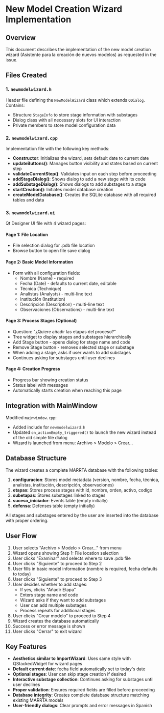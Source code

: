 # New Model Creation Wizard Implementation

## Overview
This document describes the implementation of the new model creation wizard (Asistente para la creación de nuevos modelos) as requested in the issue.

## Files Created

### 1. `newmodelwizard.h`
Header file defining the `NewModelWizard` class which extends `QDialog`. Contains:
- Structure `StageInfo` to store stage information with substages
- Dialog class with all necessary slots for UI interaction
- Private members to store model configuration data

### 2. `newmodelwizard.cpp`
Implementation file with the following key methods:
- **Constructor**: Initializes the wizard, sets default date to current date
- **updateButtons()**: Manages button visibility and states based on current step
- **validateCurrentStep()**: Validates input on each step before proceeding
- **addStageDialog()**: Shows dialog to add a new stage with its code
- **addSubstageDialog()**: Shows dialogs to add substages to a stage
- **startCreation()**: Initiates model database creation
- **createModelDatabase()**: Creates the SQLite database with all required tables and data

### 3. `newmodelwizard.ui`
Qt Designer UI file with 4 wizard pages:

#### Page 1: File Location
- File selection dialog for .pdb file location
- Browse button to open file save dialog

#### Page 2: Basic Model Information
- Form with all configuration fields:
  - Nombre (Name) - required
  - Fecha (Date) - defaults to current date, editable
  - Técnica (Technique)
  - Analistas (Analysts) - multi-line text
  - Institución (Institution)
  - Descripción (Description) - multi-line text
  - Observaciones (Observations) - multi-line text

#### Page 3: Process Stages (Optional)
- Question: "¿Quiere añadir las etapas del proceso?"
- Tree widget to display stages and substages hierarchically
- Add Stage button - opens dialog for stage name and code
- Remove Stage button - removes selected stage or substage
- When adding a stage, asks if user wants to add substages
- Continues asking for substages until user declines

#### Page 4: Creation Progress
- Progress bar showing creation status
- Status label with messages
- Automatically starts creation when reaching this page

## Integration with MainWindow

Modified `mainwindow.cpp`:
- Added include for `newmodelwizard.h`
- Updated `on_actionEmpty_triggered()` to launch the new wizard instead of the old simple file dialog
- Wizard is launched from menu: Archivo > Modelo > Crear...

## Database Structure

The wizard creates a complete MARRTA database with the following tables:
1. **configuracion**: Stores model metadata (version, nombre, fecha, técnica, analistas, institución, descripción, observaciones)
2. **etapas**: Stores process stages with id, nombre, orden, activo, codigo
3. **subetapas**: Stores substages linked to stages
4. **suceso_iniciador**: Events table (empty initially)
5. **defensa**: Defenses table (empty initially)

All stages and substages entered by the user are inserted into the database with proper ordering.

## User Flow

1. User selects "Archivo > Modelo > Crear..." from menu
2. Wizard opens showing Step 1: File location selection
3. User clicks "Examinar" and selects where to save .pdb file
4. User clicks "Siguiente" to proceed to Step 2
5. User fills in basic model information (nombre is required, fecha defaults to today)
6. User clicks "Siguiente" to proceed to Step 3
7. User decides whether to add stages:
   - If yes, clicks "Añadir Etapa"
   - Enters stage name and code
   - Wizard asks if they want to add substages
   - User can add multiple substages
   - Process repeats for additional stages
8. User clicks "Crear modelo" to proceed to Step 4
9. Wizard creates the database automatically
10. Success or error message is shown
11. User clicks "Cerrar" to exit wizard

## Key Features

- **Aesthetics similar to ImportWizard**: Uses same style with QStackedWidget for wizard pages
- **Default current date**: fecha field automatically set to today's date
- **Optional stages**: User can skip stage creation if desired
- **Interactive substage collection**: Continues asking for substages until user declines
- **Proper validation**: Ensures required fields are filled before proceeding
- **Database integrity**: Creates complete database structure matching existing MARRTA models
- **User-friendly dialogs**: Clear prompts and error messages in Spanish
